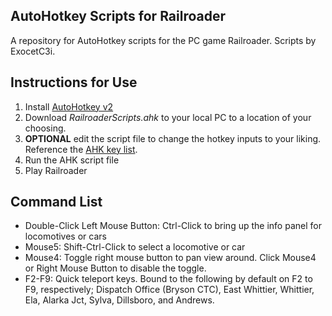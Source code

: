 ## AutoHotkey Scripts for Railroader

A repository for AutoHotkey scripts for the PC game Railroader. Scripts by ExocetC3i.

## Instructions for Use

1. Install [AutoHotkey v2](https://www.autohotkey.com/)
2. Download _RailroaderScripts.ahk_ to your local PC to a location of your choosing.
3. **OPTIONAL** edit the script file to change the hotkey inputs to your liking. Reference the [AHK key list](https://www.autohotkey.com/docs/v2/KeyList.htm).
4. Run the AHK script file 
5. Play Railroader

## Command List

* Double-Click Left Mouse Button: Ctrl-Click to bring up the info panel for locomotives or cars
* Mouse5: Shift-Ctrl-Click to select a locomotive or car
* Mouse4: Toggle right mouse button to pan view around. Click Mouse4 or Right Mouse Button to disable the toggle.
* F2-F9: Quick teleport keys. Bound to the following by default on F2 to F9, respectively; Dispatch Office (Bryson CTC), East Whittier, Whittier, Ela, Alarka Jct, Sylva, Dillsboro, and Andrews.

